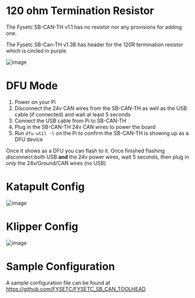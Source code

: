 # 120 ohm Termination Resistor

The Fysetc SB-CAN-TH v1.1 has no resistor nor any provisions for adding one.

The Fysetc SB-Can-TH v1.3B has header for the 120R termination resistor which is circled in purple

![image](https://github.com/Esoterical/voron_canbus/assets/124253477/592d4dd6-429b-4833-b3f7-2b78d34fa2be)


# DFU Mode

1. Power on your Pi
2. Disconnect the 24v CAN wires from the SB-CAN-TH as well as the USB cable (if connected) and wait at least 5 seconds
3. Connect the USB cable from Pi to SB-CAN-TH
4. Plug in the SB-CAN-TH 24v CAN wires to power the board
5. Run `dfu-util -l` on the Pi to confirm the SB-CAN-TH is showing up as a DFU device

Once it shows as a DFU you can flash to it. Once finished flashing disconnect both USB **and** the 24v power wires, wait 5 seconds, then plug in *only* the 24v/Ground/CAN wires (no USB)


# Katapult Config

![image](https://github.com/Esoterical/voron_canbus/assets/124253477/ece9bd34-5165-4864-ba95-73e8b1846f94)


# Klipper Config

![image](https://github.com/Esoterical/voron_canbus/assets/124253477/b38f1af9-cf9b-4173-9e30-06e0e0aa1d76)

# Sample Configuration

A sample configuration file can be found at https://github.com/FYSETC/FYSETC_SB_CAN_TOOLHEAD
